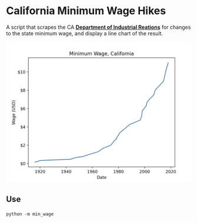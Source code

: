 # California Minimum Wage Hikes

A script that scrapes the CA [**Department of Industrial Reations**](https://www.dir.ca.gov/) for changes to the state minimum wage, and display a line chart of the result.

![preview](public/preview.png)

## Use

`python -m min_wage`

